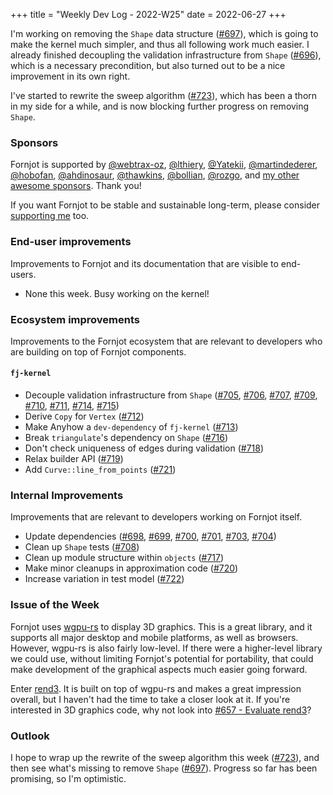 +++
title = "Weekly Dev Log - 2022-W25"
date  = 2022-06-27
+++

I'm working on removing the `Shape` data structure ([#697]), which is going to make the kernel much simpler, and thus all following work much easier. I already finished decoupling the validation infrastructure from `Shape` ([#696]), which is a necessary precondition, but also turned out to be a nice improvement in its own right.

I've started to rewrite the sweep algorithm ([#723]), which has been a thorn in my side for a while, and is now blocking further progress on removing `Shape`.


### Sponsors

Fornjot is supported by [@webtrax-oz](https://github.com/webtrax-oz), [@lthiery](https://github.com/lthiery), [@Yatekii](https://github.com/Yatekii), [@martindederer](https://github.com/martindederer), [@hobofan](https://github.com/hobofan), [@ahdinosaur](https://github.com/ahdinosaur), [@thawkins](https://github.com/thawkins), [@bollian](https://github.com/bollian), [@rozgo](https://github.com/rozgo), and [my other awesome sponsors](https://github.com/sponsors/hannobraun). Thank you!

If you want Fornjot to be stable and sustainable long-term, please consider [supporting me](https://github.com/sponsors/hannobraun) too.


### End-user improvements

Improvements to Fornjot and its documentation that are visible to end-users.

- None this week. Busy working on the kernel!


### Ecosystem improvements

Improvements to the Fornjot ecosystem that are relevant to developers who are building on top of Fornjot components.

#### `fj-kernel`

- Decouple validation infrastructure from `Shape` ([#705], [#706], [#707], [#709], [#710], [#711], [#714], [#715])
- Derive `Copy` for `Vertex` ([#712])
- Make Anyhow a `dev-dependency` of `fj-kernel` ([#713])
- Break `triangulate`'s dependency on `Shape` ([#716])
- Don't check uniqueness of edges during validation ([#718])
- Relax builder API ([#719])
- Add `Curve::line_from_points` ([#721])


### Internal Improvements

Improvements that are relevant to developers working on Fornjot itself.

- Update dependencies ([#698], [#699], [#700], [#701], [#703], [#704])
- Clean up `Shape` tests ([#708])
- Clean up module structure within `objects` ([#717])
- Make minor cleanups in approximation code ([#720])
- Increase variation in test model ([#722])


### Issue of the Week

Fornjot uses [wgpu-rs](https://crates.io/crates/wgpu) to display 3D graphics. This is a great library, and it supports all major desktop and mobile platforms, as well as browsers. However, wgpu-rs is also fairly low-level. If there were a higher-level library we could use, without limiting Fornjot's potential for portability, that could make development of the graphical aspects much easier going forward.

Enter [rend3](https://crates.io/crates/rend3). It is built on top of wgpu-rs and makes a great impression overall, but I haven't had the time to take a closer look at it. If you're interested in 3D graphics code, why not look into [#657 - Evaluate rend3](https://github.com/hannobraun/Fornjot/issues/657)?


### Outlook

I hope to wrap up the rewrite of the sweep algorithm this week ([#723]), and then see what's missing to remove `Shape` ([#697]). Progress so far has been promising, so I'm optimistic.


[#698]: https://github.com/hannobraun/Fornjot/pull/698
[#699]: https://github.com/hannobraun/Fornjot/pull/699
[#700]: https://github.com/hannobraun/Fornjot/pull/700
[#701]: https://github.com/hannobraun/Fornjot/pull/701
[#703]: https://github.com/hannobraun/Fornjot/pull/703
[#704]: https://github.com/hannobraun/Fornjot/pull/704
[#705]: https://github.com/hannobraun/Fornjot/pull/705
[#706]: https://github.com/hannobraun/Fornjot/pull/706
[#707]: https://github.com/hannobraun/Fornjot/pull/707
[#708]: https://github.com/hannobraun/Fornjot/pull/708
[#709]: https://github.com/hannobraun/Fornjot/pull/709
[#710]: https://github.com/hannobraun/Fornjot/pull/710
[#711]: https://github.com/hannobraun/Fornjot/pull/711
[#712]: https://github.com/hannobraun/Fornjot/pull/712
[#713]: https://github.com/hannobraun/Fornjot/pull/713
[#714]: https://github.com/hannobraun/Fornjot/pull/714
[#715]: https://github.com/hannobraun/Fornjot/pull/715
[#716]: https://github.com/hannobraun/Fornjot/pull/716
[#717]: https://github.com/hannobraun/Fornjot/pull/717
[#718]: https://github.com/hannobraun/Fornjot/pull/718
[#719]: https://github.com/hannobraun/Fornjot/pull/719
[#720]: https://github.com/hannobraun/Fornjot/pull/720
[#721]: https://github.com/hannobraun/Fornjot/pull/721
[#722]: https://github.com/hannobraun/Fornjot/pull/722
[#723]: https://github.com/hannobraun/Fornjot/pull/723

[#696]: https://github.com/hannobraun/Fornjot/issues/696
[#697]: https://github.com/hannobraun/Fornjot/issues/697
